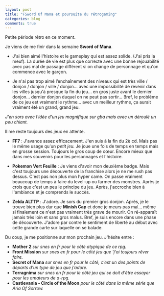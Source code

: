 ```yaml
---
layout: post
title: "FSword Of Mana et poursuite du rétrogaming"
categories: blog
comments: true
---
```


Petite période rétro en ce moment.

Je viens de me finir dans la semaine **Sword of Mana**.

* J'ai bien aimé l'histoire et le gameplay qui est assez solide. (J'ai pris la meuf). La durée de vie est plus que correcte avec une bonne rejouabilité avec pas mal de passage différent si on change de personnage et qu'on commence avec le garçon.

* Je n'ai pas trop aimé l’enchaînement des niveaux qui est très ville / donjon / donjon / ville / donjon... avec une impossibilité de revenir dans les villes jusqu'à presque la fin du jeu... en gros juste avant le dernier donjon... dernier donjon duquel on ne peut pas sortir... Bref, le problème de ce jeu est vraiment le rythme... avec un meilleur rythme, ça aurait vraiment été un grand, grand jeu. 

*J'en sors avec l'idée d'un jeu magnifique sur gba mais avec un déroulé un peu chiant.*

Il me reste toujours des jeux en attente.

* **FF7** : J'avance assez efficacement. J'en suis à la fin du 2è cd. Mais pas le même usage qu'un *petit jeu.* Je joue une fois de temps en temps mais en grosse session. Toujours le gros coup de cœur. Encore mieux que dans mes souvenirs pour les personnages et l'histoire.

* **Pokemon Vert Feuille** : Je viens d'avoir mon deuxième badge. Mais c'est toujours une découverte de la franchise alors je ne me rush pas dessus. C'est pas non plus mon hyper came. On passe vraiment beaucoup de temps à faire du level-up ou farmer des monstres. Après je crois que c'est un peu le principe du jeu. Après, j'accroche bien à l'ambiance et je comprends le succès.

* **Zelda ALTTP** : J'adore. Je sors du premier gros donjon. Après, je le trouve bien plus dur que **Minish Cap** et donc je meurs pas mal... même si finalement ce n'est pas vraiment très grave de mourir. On ré-apparaît jamais très loin et sans gros malus. Bref, je suis encore dans une phase de découverte. J'adore par contre le sentiment de liberté au début avec cette grande carte sur laquelle on se balade.

Du coup, je me positionne sur mon prochain jeu. J'hésite entre : 

* **Mother 2** *sur snes en fr pour le côté atypique de ce rpg.*
* **Front Mission** *sur snes en fr pour le côté jeu que 'j'ai toujours rêver faire.*
* **Secret of Mana** *sur snes en fr pour le côté, c'est un des points de départs d'un type de jeu que j'adore.*
* **Terragnima** *sur snes en fr pour le côté jeu qui se doit d'être essayer pour les amateurs de a-rpg.*
* **Castlevania - Circle of the Moon** *pour le côté dans la même série que Aria Of Sorrow.*

